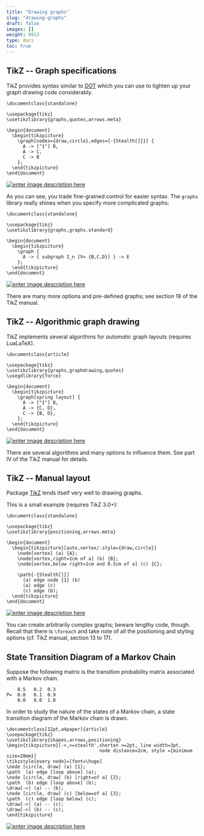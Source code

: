 ```yaml
---
title: "Drawing graphs"
slug: "drawing-graphs"
draft: false
images: []
weight: 9913
type: docs
toc: true
---
```


## TikZ -- Graph specifications
TikZ provides syntax similar to [DOT](https://en.wikipedia.org/wiki/DOT_(graph_description_language)) which you can use to tighten up your graph drawing code considerably.

<!-- language-all: lang-latex -->
```
\documentclass{standalone}

\usepackage{tikz}
\usetikzlibrary{graphs,quotes,arrows.meta}

\begin{document}
  \begin{tikzpicture}
    \graph[nodes={draw,circle},edges={-{Stealth[]}}] {
      A -> ["1"] B, 
      A -> C,
      C -> B
    };
  \end{tikzpicture}
\end{document}
```
[![enter image description here][1]][1]

As you can see, you trade fine-grained control for easier syntax. The `graphs` library really shines when you specify more complicated graphs:

```
\documentclass{standalone}

\usepackage{tikz}
\usetikzlibrary{graphs,graphs.standard}

\begin{document}
  \begin{tikzpicture}
    \graph {
      A -> { subgraph I_n [V= {B,C,D}] } -> E 
    };
  \end{tikzpicture}
\end{document}
```

[![enter image description here][2]][2]

There are many more options and pre-defined graphs; see section 19 of the TikZ manual.


  [1]: http://i.stack.imgur.com/GgSGk.png
  [2]: http://i.stack.imgur.com/3HtfG.png

## TikZ -- Algorithmic graph drawing
TikZ implements several algorithms for *automatic* graph layouts (requires LuaLaTeX).

<!-- language-all: lang-latex -->
```
\documentclass{article}

\usepackage{tikz}
\usetikzlibrary{graphs,graphdrawing,quotes}
\usegdlibrary{force}

\begin{document}
  \begin{tikzpicture}
    \graph[spring layout] {
      A -> ["1"] B, 
      A -> {C, D},
      C -> {B, D},
    };
  \end{tikzpicture}
\end{document}
```

[![enter image description here][1]][1]

There are several algorithms and many options to influence them. See part IV of the TikZ manual for details. 


  [1]: http://i.stack.imgur.com/CTbkE.png

## TikZ -- Manual layout
Package [TikZ](http://ctan.org/pkg/pgf) lends itself very well to drawing graphs.

This is a small example (requires TikZ 3.0+):

<!-- language: lang-latex -->
```
\documentclass{standalone}

\usepackage{tikz}
\usetikzlibrary{positioning,arrows.meta}

\begin{document}
  \begin{tikzpicture}[auto,vertex/.style={draw,circle}]
    \node[vertex] (a) {A};
    \node[vertex,right=1cm of a] (b) {B};
    \node[vertex,below right=1cm and 0.5cm of a] (c) {C};
    
    \path[-{Stealth[]}]
      (a) edge node {1} (b) 
      (a) edge (c)
      (c) edge (b);
  \end{tikzpicture}
\end{document}
```

[![enter image description here][1]][1]

You can create arbitrarily complex graphs; beware lengthy code, though. Recall that there is `\foreach` and take note of all the positioning and styling options (cf. TikZ manual, section 13 to 17).


  [1]: http://i.stack.imgur.com/RRVVh.png

## State Transition Diagram of a Markov Chain
Suppose the following matrix is the transition probability matrix associated with a Markov chain. 


        0.5   0.2  0.3
    P=  0.0   0.1  0.9
        0.0   0.0  1.0

In order to study the nature of the states of a Markov chain, a state transition diagram of the Markov chain is drawn. 

    \documentclass[12pt,a4paper]{article}
    \usepackage{tikz}
    \usetikzlibrary{shapes,arrows,positioning}
    \begin{tikzpicture}[->,>=stealth',shorten >=2pt, line width=3pt, 
                                      node distance=2cm, style ={minimum size=20mm}]
    \tikzstyle{every node}=[font=\huge]
    \node [circle, draw] (a) {1};
    \path  (a) edge [loop above] (a);
    \node [circle, draw] (b) [right=of a] {2};
    \path  (b) edge [loop above] (b);
    \draw[->] (a) -- (b);
    \node [circle, draw] (c) [below=of a] {3};
    \path  (c) edge [loop below] (c);
    \draw[->] (a) -- (c);
    \draw[->] (b) -- (c);
    \end{tikzpicture}
[![enter image description here][1]][1]


  [1]: https://i.stack.imgur.com/DCGpP.png

